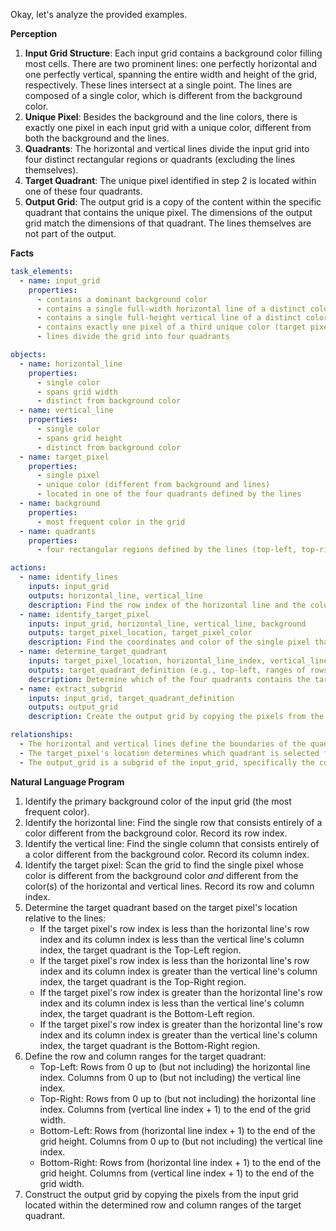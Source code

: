Okay, let's analyze the provided examples.

**Perception**

1.  **Input Grid Structure**: Each input grid contains a background color filling most cells. There are two prominent lines: one perfectly horizontal and one perfectly vertical, spanning the entire width and height of the grid, respectively. These lines intersect at a single point. The lines are composed of a single color, which is different from the background color.
2.  **Unique Pixel**: Besides the background and the line colors, there is exactly one pixel in each input grid with a unique color, different from both the background and the lines.
3.  **Quadrants**: The horizontal and vertical lines divide the input grid into four distinct rectangular regions or quadrants (excluding the lines themselves).
4.  **Target Quadrant**: The unique pixel identified in step 2 is located within one of these four quadrants.
5.  **Output Grid**: The output grid is a copy of the content within the specific quadrant that contains the unique pixel. The dimensions of the output grid match the dimensions of that quadrant. The lines themselves are not part of the output.

**Facts**


```yaml
task_elements:
  - name: input_grid
    properties:
      - contains a dominant background color
      - contains a single full-width horizontal line of a distinct color
      - contains a single full-height vertical line of a distinct color (can be same as horizontal)
      - contains exactly one pixel of a third unique color (target pixel)
      - lines divide the grid into four quadrants

objects:
  - name: horizontal_line
    properties:
      - single color
      - spans grid width
      - distinct from background color
  - name: vertical_line
    properties:
      - single color
      - spans grid height
      - distinct from background color
  - name: target_pixel
    properties:
      - single pixel
      - unique color (different from background and lines)
      - located in one of the four quadrants defined by the lines
  - name: background
    properties:
      - most frequent color in the grid
  - name: quadrants
    properties:
      - four rectangular regions defined by the lines (top-left, top-right, bottom-left, bottom-right)

actions:
  - name: identify_lines
    inputs: input_grid
    outputs: horizontal_line, vertical_line
    description: Find the row index of the horizontal line and the column index of the vertical line.
  - name: identify_target_pixel
    inputs: input_grid, horizontal_line, vertical_line, background
    outputs: target_pixel_location, target_pixel_color
    description: Find the coordinates and color of the single pixel that is not the background color and not part of the lines.
  - name: determine_target_quadrant
    inputs: target_pixel_location, horizontal_line_index, vertical_line_index
    outputs: target_quadrant_definition (e.g., top-left, ranges of rows/columns)
    description: Determine which of the four quadrants contains the target pixel based on its location relative to the line indices.
  - name: extract_subgrid
    inputs: input_grid, target_quadrant_definition
    outputs: output_grid
    description: Create the output grid by copying the pixels from the input grid within the row and column ranges defined by the target quadrant.

relationships:
  - The horizontal and vertical lines define the boundaries of the quadrants.
  - The target_pixel's location determines which quadrant is selected for the output.
  - The output_grid is a subgrid of the input_grid, specifically the content of the target_quadrant.
```


**Natural Language Program**

1.  Identify the primary background color of the input grid (the most frequent color).
2.  Identify the horizontal line: Find the single row that consists entirely of a color different from the background color. Record its row index.
3.  Identify the vertical line: Find the single column that consists entirely of a color different from the background color. Record its column index.
4.  Identify the target pixel: Scan the grid to find the single pixel whose color is different from the background color *and* different from the color(s) of the horizontal and vertical lines. Record its row and column index.
5.  Determine the target quadrant based on the target pixel's location relative to the lines:
    *   If the target pixel's row index is less than the horizontal line's row index and its column index is less than the vertical line's column index, the target quadrant is the Top-Left region.
    *   If the target pixel's row index is less than the horizontal line's row index and its column index is greater than the vertical line's column index, the target quadrant is the Top-Right region.
    *   If the target pixel's row index is greater than the horizontal line's row index and its column index is less than the vertical line's column index, the target quadrant is the Bottom-Left region.
    *   If the target pixel's row index is greater than the horizontal line's row index and its column index is greater than the vertical line's column index, the target quadrant is the Bottom-Right region.
6.  Define the row and column ranges for the target quadrant:
    *   Top-Left: Rows from 0 up to (but not including) the horizontal line index. Columns from 0 up to (but not including) the vertical line index.
    *   Top-Right: Rows from 0 up to (but not including) the horizontal line index. Columns from (vertical line index + 1) to the end of the grid width.
    *   Bottom-Left: Rows from (horizontal line index + 1) to the end of the grid height. Columns from 0 up to (but not including) the vertical line index.
    *   Bottom-Right: Rows from (horizontal line index + 1) to the end of the grid height. Columns from (vertical line index + 1) to the end of the grid width.
7.  Construct the output grid by copying the pixels from the input grid located within the determined row and column ranges of the target quadrant.